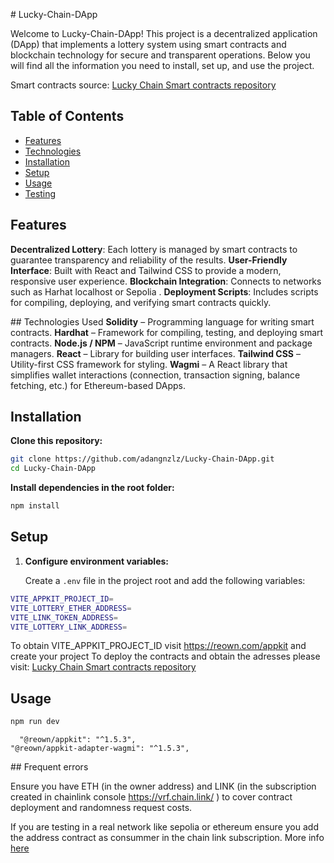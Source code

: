 # Lucky-Chain-DApp

Welcome to Lucky-Chain-DApp! This project is a decentralized application (DApp) that implements a lottery system using smart contracts and blockchain technology for secure and transparent operations. Below you will find all the information you need to install, set up, and use the project. 

Smart contracts source: [Lucky Chain Smart contracts repository](https://github.com/adangnzlz/lucky-chain)

## Table of Contents

- [Features](#features)
- [Technologies](#technologies)
- [Installation](#installation)
- [Setup](#setup)
- [Usage](#usage)
- [Testing](#testing)

## Features

**Decentralized Lottery**: Each lottery is managed by smart contracts to guarantee transparency and reliability of the results.
**User-Friendly Interface**: Built with React and Tailwind CSS to provide a modern, responsive user experience.
**Blockchain Integration**: Connects to networks such as Harhat localhost or Sepolia .
**Deployment Scripts**: Includes scripts for compiling, deploying, and verifying smart contracts quickly.

## Technologies Used
**Solidity** – Programming language for writing smart contracts.
**Hardhat** – Framework for compiling, testing, and deploying smart contracts.
**Node.js / NPM** – JavaScript runtime environment and package managers.
**React** – Library for building user interfaces.
**Tailwind CSS** – Utility-first CSS framework for styling.
**Wagmi** – A React library that simplifies wallet interactions (connection, transaction signing, balance fetching, etc.) for Ethereum-based DApps.

## Installation

**Clone this repository:**

```bash
git clone https://github.com/adangnzlz/Lucky-Chain-DApp.git
cd Lucky-Chain-DApp
```

**Install dependencies in the root folder:**

```bash
npm install
```

## Setup

1. **Configure environment variables:**

   Create a `.env` file in the project root and add the following variables:

  ```bash
  VITE_APPKIT_PROJECT_ID=
  VITE_LOTTERY_ETHER_ADDRESS=
  VITE_LINK_TOKEN_ADDRESS=
  VITE_LOTTERY_LINK_ADDRESS=
  ```

To obtain VITE_APPKIT_PROJECT_ID visit https://reown.com/appkit and create your project
To deploy the contracts and obtain the adresses please visit: [Lucky Chain Smart contracts repository](https://github.com/adangnzlz/lucky-chain)


## Usage

  ```bash
  npm run dev
  ```

      "@reown/appkit": "^1.5.3",
    "@reown/appkit-adapter-wagmi": "^1.5.3",

## Frequent errors

   Ensure you have ETH (in the owner address) and LINK (in the subscription created in chainlink console https://vrf.chain.link/ ) to cover contract deployment and randomness request costs.

  If you are testing in a real network like sepolia or ethereum ensure you add the address contract as consummer in the chain link subscription. More info [here](https://github.com/adangnzlz/lucky-chain)